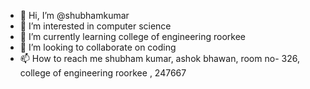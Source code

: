 - 👋 Hi, I’m @shubhamkumar
- 👀 I’m interested in computer science
- 🌱 I’m currently learning college of engineering roorkee
- 💞️ I’m looking to collaborate on coding 
- 📫 How to reach me  shubham kumar, 
ashok bhawan, room no- 326, college of engineering roorkee , 247667
<!---
shubhamkumar9060/shubhamkumar9060 is a ✨ special ✨ repository because its `README.md` (this file) appears on your GitHub profile.
You can click the Preview link to take a look at your changes.
--->
